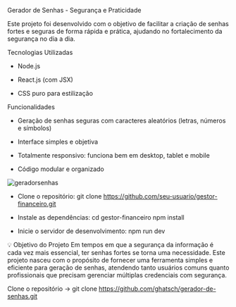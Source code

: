  Gerador de Senhas - Segurança e Praticidade
 
Este projeto foi desenvolvido com o objetivo de facilitar a criação de senhas fortes e seguras de forma rápida e prática, ajudando no fortalecimento da segurança no dia a dia.

 Tecnologias Utilizadas
 
- Node.js

- React.js (com JSX)

- CSS puro para estilização

 Funcionalidades
 
- Geração de senhas seguras com caracteres aleatórios (letras, números e símbolos)

- Interface simples e objetiva

- Totalmente responsivo: funciona bem em desktop, tablet e mobile

- Código modular e organizado


![geradorsenhas](https://github.com/user-attachments/assets/851443d2-06b8-4684-9d77-5dd6d8317118)


- Clone o repositório:
git clone https://github.com/seu-usuario/gestor-financeiro.git

- Instale as dependências:
cd gestor-financeiro npm install

- Inicie o servidor de desenvolvimento:
npm run dev


💡 Objetivo do Projeto
Em tempos em que a segurança da informação é cada vez mais essencial, ter senhas fortes se torna uma necessidade. Este projeto nasceu com o propósito de fornecer uma ferramenta simples e eficiente para geração de senhas, atendendo tanto usuários comuns quanto profissionais que precisam gerenciar múltiplas credenciais com segurança.

Clone o repositório -> git clone https://github.com/ghatsch/gerador-de-senhas.git
